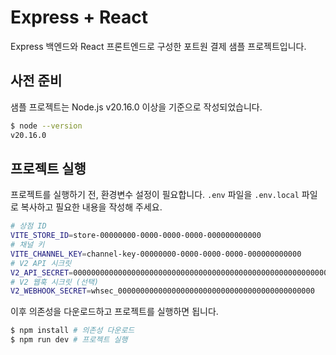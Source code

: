 # Express + React

Express 백엔드와 React 프론트엔드로 구성한 포트원 결제 샘플 프로젝트입니다.

## 사전 준비

샘플 프로젝트는 Node.js v20.16.0 이상을 기준으로 작성되었습니다.

```bash
$ node --version
v20.16.0
```

## 프로젝트 실행

프로젝트를 실행하기 전, 환경변수 설정이 필요합니다. `.env` 파일을 `.env.local` 파일로 복사하고 필요한 내용을 작성해 주세요.

```bash
# 상점 ID
VITE_STORE_ID=store-00000000-0000-0000-0000-000000000000
# 채널 키
VITE_CHANNEL_KEY=channel-key-00000000-0000-0000-0000-000000000000
# V2 API 시크릿
V2_API_SECRET=00000000000000000000000000000000000000000000000000000000000000000000000000000000
# V2 웹훅 시크릿 (선택)
V2_WEBHOOK_SECRET=whsec_00000000000000000000000000000000000000000000
```

이후 의존성을 다운로드하고 프로젝트를 실행하면 됩니다.

```bash
$ npm install # 의존성 다운로드
$ npm run dev # 프로젝트 실행
```
